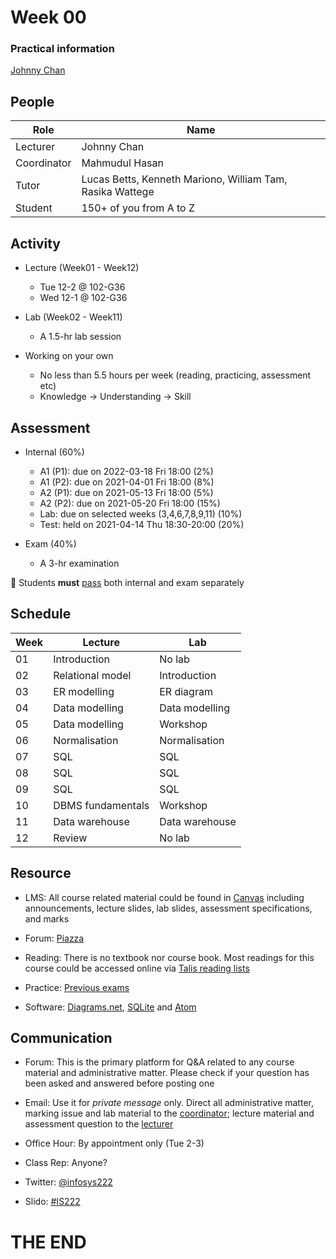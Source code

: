 # <i class="fas fa-database"></i> Week 00
### Practical information
[<i class="fab fa-creative-commons"></i>](https://creativecommons.org/licenses/by/4.0/) [Johnny Chan](mailto:jh.chan@auckland.ac.nz)



## <i class="fas fa-users"></i> People
Role | Name
--- | ---
Lecturer | Johnny Chan [<i class="far fa-envelope fa-pull-right"></i>](mailto:jh.chan@auckland.ac.nz)
Coordinator | Mahmudul Hasan [<i class="far fa-envelope fa-pull-right"></i>](mailto:mahmudul.hasan@auckland.ac.nz)
Tutor | Lucas Betts, Kenneth Mariono, William Tam, Rasika Wattege
Student | 150+ of you from A to Z



## <i class="fas fa-road"></i> Activity
- Lecture (Week01 - Week12)
	- Tue 12-2 @ 102-G36
	- Wed 12-1 @ 102-G36

- Lab (Week02 - Week11)
	- A 1.5-hr lab session

- Working on your own
	- No less than 5.5 hours per week (reading, practicing, assessment etc)
	- Knowledge → Understanding → Skill



## <i class="fas fa-list-ol"></i> Assessment
- Internal (60%)
	- A1 (P1): due on 2022-03-18 Fri 18:00 (2%)
	- A1 (P2): due on 2021-04-01 Fri 18:00 (8%)
	- A2 (P1): due on 2021-05-13 Fri 18:00 (5%)
	- A2 (P2): due on 2021-05-20 Fri 18:00 (15%)
	- Lab: due on selected weeks (3,4,6,7,8,9,11) (10%)
	- Test: held on 2021-04-14 Thu 18:30-20:00 (20%)

- Exam (40%)
	- A 3-hr examination

📢 Students __must__ [pass](https://uoa.custhelp.com/app/answers/detail/a_id/2748/~/marking-schemes-or-grade-scales-at-the-university-of-auckland) both internal and exam separately



## <i class="fas fa-calendar-alt"></i> Schedule
Week | Lecture | Lab
--- | --- | ---
01 | Introduction | No lab
02 | Relational model | Introduction
03 | ER modelling | ER diagram
04 | Data modelling | Data modelling
05 | Data modelling | Workshop
06 | Normalisation | Normalisation
07 | SQL | SQL
08 | SQL | SQL
09 | SQL | SQL
10 | DBMS fundamentals | Workshop
11 | Data warehouse | Data warehouse
12 | Review | No lab



## <i class="fas fa-wrench"></i> Resource
- LMS: All course related material could be found in [Canvas](https://canvas.auckland.ac.nz) including announcements, lecture slides, lab slides, assessment specifications, and marks

- Forum: [Piazza](https://piazza.com/aucklanduni.ac.nz/semester22021/infosys222)

- Reading: There is no textbook nor course book. Most readings for this course could be accessed online via [Talis reading lists](https://auckland.rl.talis.com/courses/infosys222.html)

- Practice: [Previous exams](https://www.library.auckland.ac.nz/search/INFOSYS%20222#uoa-lib-ms-exams)

- Software: [Diagrams.net](https://www.diagrams.net/), [SQLite](http://sqlite.org/) and [Atom](https://atom.io/)



## <i class="fas fa-phone-volume"></i> Communication
- Forum: This is the primary platform for Q&A related to any course material and administrative matter. Please check if your question has been asked and answered before posting one

- Email: Use it for _private message_ only. Direct all administrative matter, marking issue and lab material to the [coordinator](mailto:mahmudul.hasan@auckland.ac.nz); lecture material and assessment question to the [lecturer](mailto:jh.chan@auckland.ac.nz)

- Office Hour: By appointment only (Tue 2-3)

- Class Rep: Anyone?

- Twitter: [@infosys222](https://twitter.com/infosys222)

- Slido: [#IS222](https://app.sli.do/event/4ceTu6ztAyZySk5V97eNZh)



# THE END
<canvas width=400 height=400 class="anything">
<!--
{
  "initialize": "function(container) {
	var width = container.width,
	    height = container.height;
	var projection = d3.geo.orthographic()
	    .translate([width / 2, height / 2])
	    .scale(width / 2 - 20)
	    .clipAngle(90)
	    .precision(0.6);

	var c = container.getContext('2d');

	var path = d3.geo.path()
	    .projection(projection)
	    .context(c);

	var title = container.parentElement.querySelector('.country');
	queue()
	    .defer(d3.json, '../asset/globe/world-110m.json')
	    .defer(d3.tsv, '../asset/globe/world-country-names.tsv')
	    .await(ready);

	function ready(error, world, names) {
	  if (error) throw error;

	  var globe = {type: 'Sphere'},
	      land = topojson.feature(world, world.objects.land),
	      countries = topojson.feature(world, world.objects.countries).features,
	      borders = topojson.mesh(world, world.objects.countries, function(a, b) { return a !== b; }),
	      i = -1,
	      n = countries.length;

	  countries = countries.filter(function(d) {
	    return names.some(function(n) {
	      if (d.id == n.id) return d.name = n.name;
	    });
	  }).sort(function(a, b) {
	    return a.name.localeCompare(b.name);
	  });

	  (function transition() {
	    d3.transition()
	        .duration(1250)
	        .each('start', function() {
			while ( !countries[i = (i + 1) % n] ) {};			
			title.innerHTML = (countries[i].name);
	        })
	        .tween('rotate', function() {
	          var p = d3.geo.centroid(countries[i]),
	              r = d3.interpolate(projection.rotate(), [-p[0], -p[1]]);
	          return function(t) {
	            projection.rotate(r(t));
	            c.clearRect(0, 0, width, height);
	            c.fillStyle = '#fff', c.lineWidth = 2, c.beginPath(), path(globe), c.fill();
	            c.fillStyle = '#42affa', c.beginPath(), path(land), c.fill();
	            c.fillStyle = '#f00', c.beginPath(), path(countries[i]), c.fill();
	            c.strokeStyle = '#ccc', c.lineWidth = .5, c.beginPath(), path(borders), c.stroke();
	            c.strokeStyle = '#ccc', c.lineWidth = 2, c.beginPath(), path(globe), c.stroke();
	          };
	        })
	      .transition()
	        .each('end', transition);
	  })();
	}

	d3.select(self.frameElement).style('height', height + 'px');

    }"
}
-->
</canvas>

Database is awesome in <span class="country">everywhere</span>!

[<i class="fas fa-print"></i>](?print-pdf#)
